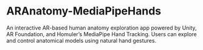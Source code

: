 # ARAnatomy-MediaPipeHands
An interactive AR-based human anatomy exploration app powered by Unity, AR Foundation, and Homuler’s MediaPipe Hand Tracking. Users can explore and control anatomical models using natural hand gestures.
